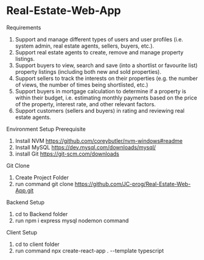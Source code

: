 # Real-Estate-Web-App

Requirements
1. Support and manage different types of users and user profiles (i.e. system admin, real estate agents,
sellers, buyers, etc.).
2. Support real estate agents to create, remove and manage property listings.
3. Support buyers to view, search and save (into a shortlist or favourite list) property listings (including
both new and sold properties).
4. Support sellers to track the interests on their properties (e.g. the number of views, the number of times
being shortlisted, etc.)
5. Support buyers in mortgage calculation to determine if a property is within their budget, i.e. estimating
monthly payments based on the price of the property, interest rate, and other relevant factors.
6. Support customers (sellers and buyers) in rating and reviewing real estate agents. 

Environment Setup
Prerequisite
1. Install NVM
   https://github.com/coreybutler/nvm-windows#readme
3. Install MySQL
   https://dev.mysql.com/downloads/mysql/
4. install Git
   https://git-scm.com/downloads

Git Clone
1. Create Project Folder
2. run command git clone https://github.com/JC-prog/Real-Estate-Web-App.git

Backend Setup
1. cd to Backend folder
2. run npm i express mysql nodemon command

Client Setup
1. cd to client folder
2. run command npx create-react-app . --template typescript

